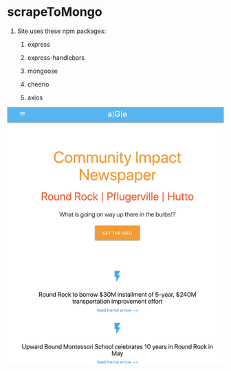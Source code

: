 # scrapeToMongo
1. Site uses these npm packages:

   1. express

   2. express-handlebars

   3. mongoose

   4. cheerio

   5. axios

![Image of Site](/IMAGE/S2M.png)
